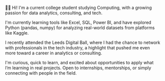 👋🏽 Hi! I'm a current college student studying Computing, with a growing passion for data analytics, consulting, and tech.

I'm currently learning tools like Excel, SQL, Power BI, and have explored Python (pandas, numpy) for analyzing real-world datasets from platforms like Kaggle.

I recently attended the Leeds Digital Ball, where I had the chance to network with professionals in the tech industry, a highlight that pushed me even more toward a career in analytics or consulting.

I'm curious, quick to learn, and excited about opportunities to apply what I’m learning in real projects. Open to internships, mentorships, or simply connecting with people in the field.
  

